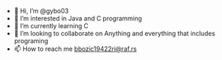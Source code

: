 - 👋 Hi, I’m @gybo03
- 👀 I’m interested in Java and C programming
- 🌱 I’m currently learning C
- 💞️ I’m looking to collaborate on Anything and everything that includes programing
- 📫 How to reach me bbozic19422ri@raf.rs

<!---
gybo03/gybo03 is a ✨ special ✨ repository because its `README.md` (this file) appears on your GitHub profile.
You can click the Preview link to take a look at your changes.
--->
